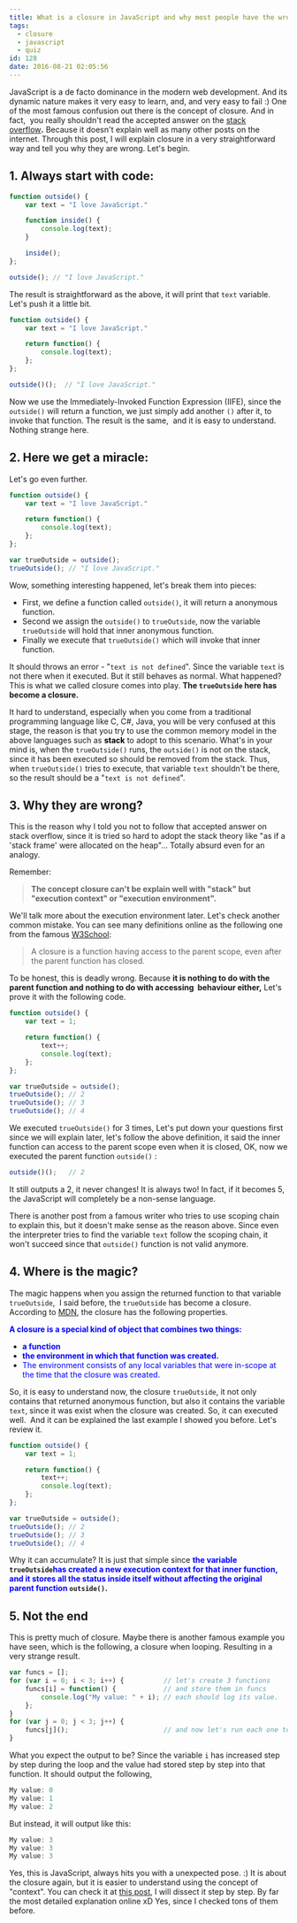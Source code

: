 ```yaml
---
title: What is a closure in JavaScript and why most people have the wrong idea?
tags:
  - closure
  - javascript
  - quiz
id: 128
date: 2016-08-21 02:05:56
---
```


JavaScript is a de facto dominance in the modern web development. And its dynamic nature makes it very easy to learn, and, and very easy to fail :) One of the most famous confusion out there is the concept of closure. And in fact,  you really shouldn't read the accepted answer on the [stack overflow](http://stackoverflow.com/questions/111102/how-do-JavaScript-closures-work)**.** Because it doesn't explain well as many other posts on the internet. Through this post, I will explain closure in a very straightforward way and tell you why they are wrong. Let's begin.

<!--more-->

## 1. Always start with code:

```JavaScript
function outside() {
    var text = "I love JavaScript."

    function inside() {
        console.log(text);
    }

    inside();
};

outside(); // "I love JavaScript."
```
The result is straightforward as the above, it will print that `text` variable. Let's push it a little bit.
```JavaScript
function outside() {
    var text = "I love JavaScript."

    return function() {
        console.log(text);
    };
};

outside()();  // "I love JavaScript."
```
Now we use the Immediately-Invoked Function Expression (IIFE), since the `outside()` will return a function, we just simply add another `()` after it, to invoke that function. The result is the same,  and it is easy to understand. Nothing strange here.

## 2. Here we get a miracle:
Let's go even further.

```JavaScript
function outside() {
    var text = "I love JavaScript."

    return function() {
        console.log(text);
    };
};

var trueOutside = outside();
trueOutside(); // "I love JavaScript."
```

Wow, something interesting happened, let's break them into pieces:

*   First, we define a function called `outside()`, it will return a anonymous function.
*   Second we assign the `outside()` to `trueOutside`, now the variable `trueOutside` will hold that inner anonymous function.
*   Finally we execute that `trueOutside()` which will invoke that inner function.

It should throws an error - "`text is not defined`". Since the variable `text` is not there when it executed. But it still behaves as normal. What happened? This is what we called closure comes into play. **The `trueOutside` here has become a closure.**

It hard to understand, especially when you come from a traditional programming language like C, C#, Java, you will be very confused at this stage, the reason is that you try to use the common memory model in the above languages such as <span style="color: #000000;">**stack**</span> to adopt to this scenario. What's in your mind is, when the `trueOutside()` runs, the `outside()` is not on the stack, since it has been executed so should be removed from the stack. Thus, when `trueOutside()` tries to execute, that variable `text` shouldn't be there, so the result should be a "`text is not defined`".

## 3. **Why they are wrong?**

This is the reason why I told you not to follow that accepted answer on stack overflow, since it is tried so hard to adopt the stack theory like "as if a 'stack frame' were allocated on the heap"... Totally absurd even for an analogy.

Remember:
> **The concept closure can't be explain well with "stack" but "execution context" or "execution environment".**

We'll talk more about the execution environment later. Let's check another common mistake. You can see many definitions online as the following one from the famous [W3School](http://www.w3schools.com/js/js_function_closures.asp):
> A closure is a function having access to the parent scope, even after the parent function has closed.

To be honest, this is deadly wrong. Because **it is nothing to do with the parent function and nothing to do with accessing  behaviour either,** Let's prove it with the following code.

```JavaScript
function outside() {
    var text = 1;

    return function() {
        text++;
        console.log(text);
    };
};

var trueOutside = outside();
trueOutside(); // 2
trueOutside(); // 3
trueOutside(); // 4
```
We executed `trueOutside()` for 3 times, Let's put down your questions first since we will explain later, let's follow the above definition, it said the inner function can access to the parent scope even when it is closed, OK, now we executed the parent function `outside()` :

```JavaScript
outside()();   // 2
```

It still outputs a 2, it never changes! It is always two! In fact, if it becomes 5, the JavaScript will completely be a non-sense language.

There is another post from a famous writer who tries to use scoping chain to explain this, but it doesn't make sense as the reason above. Since even the interpreter tries to find the variable `text` follow the scoping chain, it won't succeed since that `outside()` function is not valid anymore.

## 4. Where is the magic?

The magic happens when you assign the returned function to that variable `trueOutside`,  I said before, the `trueOutside` has become a closure. According to [MDN](https://developer.mozilla.org/en-US/docs/Web/JavaScript/Closures), the closure has the following properties.

**<span style="color: #0000ff;">A closure is a special kind of object that combines two things:</span>**

*   **<span style="color: #0000ff;">a function</span>**
*   **<span style="color: #0000ff;">the environment in which that function was created.</span>**
*   <span style="color: #0000ff;">The environment consists of any local variables that were in-scope at the time that the closure was created.</span>

So, it is easy to understand now, the closure `trueOutside`, it not only contains that returned anonymous function, but also it contains the variable `text`, since it was exist when the closure was created. So, it can executed well.  And it can be explained the last example I showed you before. Let's review it.

```JavaScript
function outside() {
    var text = 1;

    return function() {
        text++;
        console.log(text);
    };
};

var trueOutside = outside();
trueOutside(); // 2
trueOutside(); // 3
trueOutside(); // 4
```

Why it can accumulate? It is just that simple since **<span style="color: #0000ff;">the variable</span> `trueOutside`<span style="color: #0000ff;">has created a new execution context for that inner function, and it stores all the status inside itself without affecting the original parent function</span> `outside()`.**

## 5. Not the end

This is pretty much of closure. Maybe there is another famous example you have seen, which is the following, a closure when looping. Resulting in a very strange result.
```JavaScript
var funcs = [];
for (var i = 0; i < 3; i++) {          // let's create 3 functions
    funcs[i] = function() {            // and store them in funcs
        console.log("My value: " + i); // each should log its value.
    };
}
for (var j = 0; j < 3; j++) {
    funcs[j]();                        // and now let's run each one to see
}
```
What you expect the output to be? Since the variable `i` has increased step by step during the loop and the value had stored step by step into that function. It should output the following,

```JavaScript
My value: 0
My value: 1
My value: 2
```

But instead, it will output like this:

```JavaScript
My value: 3
My value: 3
My value: 3
```

Yes, this is JavaScript, always hits you with a unexpected pose. :) It is about the closure again, but it is easier to understand using the concept of "context". You can check it at [this post](/2016/08/25/why-not-making-functions-within-a-loop-in-javascript/), I will dissect it step by step. By far the most detailed explanation online xD Yes, since I checked tons of them before.
